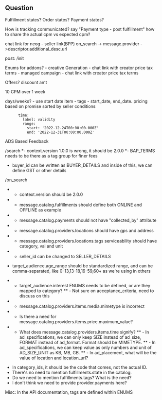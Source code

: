 ## Question #
Fulfillment states?
Order states?
Payment states?

How is tracking communicated?
say "Payment type - post fulfillment"
how to share the actual cpm vs expected cpm?

chat link for neog  - seller link(BPP)
on_search -> message.provider - >descriptor.additional_desc.url

post:
/init

Enums for addons?
    - creative Generation - chat link with creator
        price
        tax
        terms
    - managed campaign - chat link with creator
        price
        tax
        terms

Offers?
    discount amt



10 CPM over 1 week

days/weeks? - use start date
item - tags - start_date, end_date.
pricing based on promise sorted by seller conditions

          time:
            label: validity
            range:
              start: '2022-12-24T00:00:00.000Z'
              end: '2022-12-31T00:00:00.000Z'



ADS Based Feedback

/search
*- context.version 1.0.0 is wrong, it should be 2.0.0
*- BAP_TERMS needs to be there as a tag group for finer fees
- buyer_id can be written as BUYER_DETAILS and inside of this, we can define GST or other details

/on_search
* - context.version should be 2.0.0
* - message.catalog.fulfillments should define both ONLINE and OFFLINE as example
* - message.catalog.payments should not have "collected_by" attribute
* - message.catalog.providers.locations should have gps and address
* - message.catalog.providers.locations.tags serviceability should have category, val and unit
* - seller_id can be changed to SELLER_DETAILS
- target_audience.age_range should be standardized range, and can be comma-separated, like 0-13,13-18,19-59,60+ as we're using in others
* - target_audience.interest ENUMS needs to be defined, or are they mapped to category?
** - Not sure on acceptance_criteria, need to discuss on this 
* - message.catalog.providers.items.media.mimetype is incorrect
* - Is there a need for message.catalog.providers.items.price.maximum_value?
* - What does message.catalog.providers.items.time signify?
** - In ad_specifications, we can only keep SIZE instead of ad_size, FORMAT instead of ad_format. Format should be MIMETYPE.
** - In ad_specifications, we can keep value as only numbers and unit of AD_SIZE_UNIT as KB, MB, GB.
** - In ad_placement, what will be the value of location and location_url?
- In category_ids, it should be the code that comes, not the actual ID.
- There's no need to mention fulfillments.state in the catalog.
- Do we need to mention fulfillments.tags? What is the need?
- I don't think we need to provide provider.payments here?

Misc:
In the API documentation, tags are defined within ENUMS              
